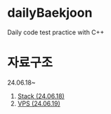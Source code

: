 # dailyBaekjoon
Daily code test practice with C++

# 자료구조
24.06.18~

1. [Stack (24.06.18)](https://www.acmicpc.net/source/79787641)
2. [VPS (24.06.19)](https://www.acmicpc.net/source/79828668)